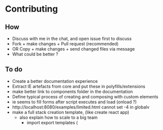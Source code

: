 # Contributing

## How

 * Discuss with me in the chat, and open issue first to discuss
 * Fork + make changes + Pull request (recommended)
 * OR Copy + make changes + send changed files via message
 * What could be better ?
 
## To do

 * Create a better documentation experience
 * Extract IE artefacts from core and put these in polyfills/extensions
 * make better link to components folder in the documentation
 * Define typical process of creating and composing with custom elements
 * ie seems to fill forms after script executes and load (onload ?)
 * http://localhost:8080/examples/limited.html cannot set -4 in globalv
 * make a full stack creation template, (like create react app)
    * also explain how to scale to a big team
        * import export templates (<script type="module"> or <link rel="import">)
    * webpack
    * minifier, transpiler, etc
 * better explain the strengths and weaknesses of the library
 * Make performances test 
    * edit a huge number of items in a list
        * see how checking for equality before assigning textContent affects performance
        * compare with Inferno preact
 * remove the micro jumps when browsing the doc
 * further explore and document best practices for
    * keyboard shortcuts, (acceskey, keydown listener), gamepad support
    * form validation, form submits
        * web payements
        * speech to text
        * biometric authentification (facial, voice, fingerprint recognition),
        * 2 factors (ex password + token)
        * social authentification (Open Auth ?)
    * multimedia content, 
        * audio , text to speech
        * video 
        * canvas
        * VR, AR
    * local navigation (menu bars, links, buttons)
    * disabled js, and fallbacks
    * cross device support, phone, tablets, fridges, smartwatch, tv
        * UX, css media queries, button size, pointer events, touch events, both
    * website monetization and growth
        * navigator.share
        * social network sharing, email link
        * donation links
 * server side rendering 
    * static
    * on the fly, streaming html
    * html + js + css in one file ? .vue ?
    * html transpiler or research html template engine
 * streaming text editor
 * better developper tools
    * indexed error messages in the doc
    * more warnings
    * text editors plugins
 * create plugin system to add and remove data-* directives
 * lit-html 
 * add tabindex="0" when data-function="keydown-anyname" is used on something that does not have focus by default (like div), and no tabindex is already set, body does not need it
 * make sure it integrates well with webpack, rollup, ie, "modules": false
 * make it easier to toggle attributes and class names from elements that are injected from template or from lists
 
 